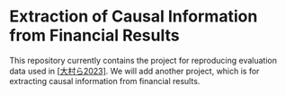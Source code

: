# Extraction of Causal Information from Financial Results

This repository currently contains the project for reproducing evaluation data used in [[大村ら2023]](https://www.anlp.jp/proceedings/annual_meeting/2023/pdf_dir/D11-2.pdf).
We will add another project, which is for extracting causal information from financial results.
